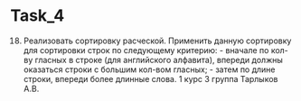 # Task_4
18. Реализовать сортировку расческой. Применить данную сортировку для сортировки строк по следующему критерию: - вначале по кол-ву гласных в строке (для английского алфавита), впереди должны оказаться строки с большим кол-вом гласных; - затем по длине строки, впереди более длинные слова.
1 курс 3 группа Тарлыков А.В.
